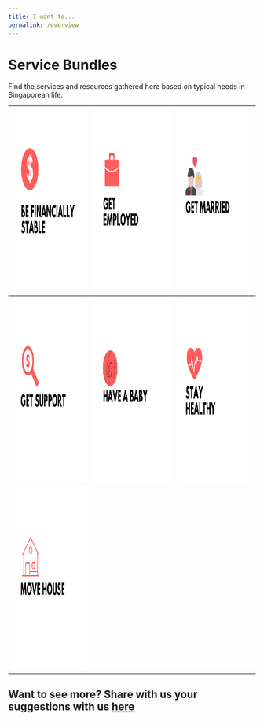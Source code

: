 ```yaml
---
title: I want to...
permalink: /overview
---
```


# Service Bundles

Find the services and resources gathered here based on typical needs in Singaporean life. 

<div class="tg-wrap"><table class="tg">
<thead>
  <tr>
    <th class="tg-wr1l"><a href="https://mol-services-staging.netlify.app/financially-stable/"><img src="/images/01-financially-stable.png" alt="Be Financially Stable" width="375" height="375"></th>
    <th class="tg-baqh"><a href="https://mol-services-staging.netlify.app/get-employed"><img src="/images/02-get-employed.png" alt="Get Employed" width="375" height="375"></th>
    <th class="tg-baqh"><a href="https://mol-services-staging.netlify.app/get-married"><img src="/images/04-get-married.png" alt="Get Married" width="375" height="375"></th>
  </tr>
</thead>
<tbody>
  <tr>
    <td class="tg-baqh"><a href="https://mol-services-staging.netlify.app/get-support"><img src="/images/03-get-support.png" alt="Get Support" width="375" height="375"></td>
    <td class="tg-baqh"><a href="https://mol-services-staging.netlify.app/have-a-baby"><img src="/images/05-have-a-baby.png" alt="Have a Baby" width="375" height="375"></td>
    <td class="tg-baqh"><a href="https://mol-services-staging.netlify.app/keep-my-health-in-check/"><img src="/images/07-keep-healthy.png" alt="Keep Health in Check" width="375" height="375"></td>
  </tr>
  <tr>
    <td class="tg-0lax"><a href="https://mol-services-staging.netlify.app/move-house"><img src="/images/06-move-house.png" alt="Move House" width="375" height="375"></td>
    <td class="tg-0lax"></td>
    <td class="tg-0lax"></td>
  </tr>
</tbody>
</table></div>

## Want to see more? Share with us your suggestions with us [here](https://form.gov.sg/5ed0995e42ee5f00110e10cc)
